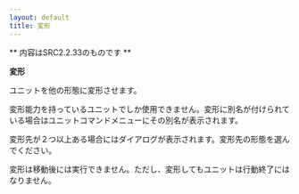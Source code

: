 ```yaml
---
layout: default
title: 変形
---
```

** 内容はSRC2.2.33のものです **

**変形**

ユニットを他の形態に変形させます。

変形能力を持っているユニットでしか使用できません。変形に別名が付けられている場合はユニットコマンドメニューにその別名が表示されます。

変形先が２つ以上ある場合にはダイアログが表示されます。変形先の形態を選んでください。

変形は移動後には実行できません。ただし、変形してもユニットは行動終了にはなりません。
